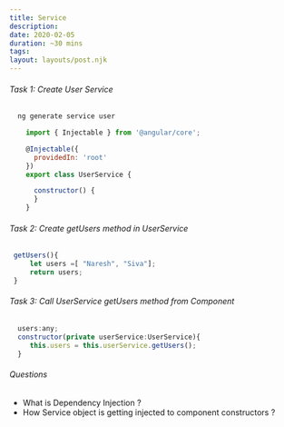 ```yaml
---
title: Service
description: 
date: 2020-02-05
duration: ~30 mins
tags:
layout: layouts/post.njk
---
```


###### Task 1: Create User Service

``` js
  ng generate service user
```

```js
    import { Injectable } from '@angular/core';

    @Injectable({
      providedIn: 'root'
    })
    export class UserService {

      constructor() {
      }
    }

```

###### Task 2: Create getUsers method in UserService

```js
 getUsers(){
     let users =[ "Naresh", "Siva"];
     return users;
 }
```

###### Task 3: Call UserService getUsers method from Component

```js
  users:any;
  constructor(private userService:UserService){
     this.users = this.userService.getUsers();
  }
```


###### Questions

- What is Dependency Injection ?
- How Service object is getting injected to component constructors ?
